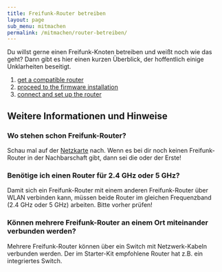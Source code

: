 ```yaml
---
title: Freifunk-Router betreiben
layout: page
sub_menu: mitmachen
permalink: /mitmachen/router-betreiben/
---
```


Du willst gerne einen Freifunk-Knoten betreiben und weißt noch wie das geht? Dann gibt es hier einen kurzen Überblick, der hoffentlich einige Unklarheiten beseitigt.

1. [get a compatible router](/mitmachen/router-betreiben/unterstuetzte-geraete/)
2. [proceed to the firmware installation](firmware-installieren)
3. [connect and set up the router](/mitmachen/router-betreiben/router-aufstellen/)

## Weitere Informationen und Hinweise

### Wo stehen schon Freifunk-Router?

Schau mal auf der <a href="karte.html">Netzkarte</a> nach. Wenn es bei dir noch keinen Freifunk-Router in der Nachbarschaft gibt, dann sei die oder der Erste!

### Benötige ich einen Router für 2.4 GHz oder 5 GHz?

Damit sich ein Freifunk-Router mit einem anderen Freifunk-Router über WLAN verbinden kann, müssen beide Router im gleichen Frequenzband (2.4 GHz oder 5 GHz) arbeiten. Bitte vorher prüfen!

### Können mehrere Freifunk-Router an einem Ort miteinander verbunden werden?

Mehrere Freifunk-Router können über ein Switch mit Netzwerk-Kabeln verbunden werden. Der im Starter-Kit empfohlene Router hat z.B. ein integriertes Switch.
